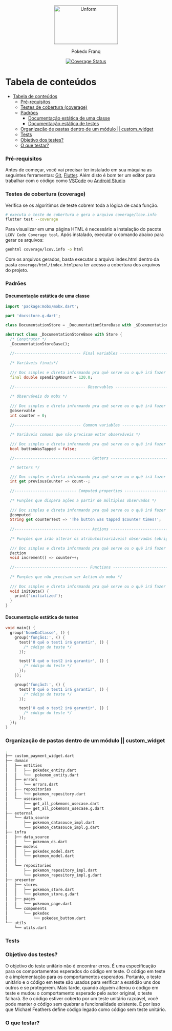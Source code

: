 <p align="center">
  <a href="https://https://docs.cvcrm.com.br/">
  <a href="">
    <img src="https://i0.wp.com/pop-in.se/wp-content/uploads/2021/11/pokedex_3d.png?fit=1920%2C1080&ssl=1" height="120" width="200" alt="Unform" />
  </a>
</p>

<p align="center">Pokedx Franq</p>

<div align="center">

[![Coverage Status](https://img.shields.io/coveralls/github/unform/unform?color=8257E5&style=for-the-badge)](https://coveralls.io/github/unform/unform?branch=main)

</div>

Tabela de conteúdos
=================

<!--ts-->
- [Tabela de conteúdos](#tabela-de-conteúdos)
    - [Pré-requisitos](#pré-requisitos)
    - [Testes de cobertura (coverage)](#testes-de-cobertura-coverage)
    - [Padrões](#padrões)
      - [Documentação estática de uma classe](#documentação-estática-de-uma-classe)
      - [Documentação estática de testes](#documentação-estática-de-testes)
    - [Organização de pastas dentro de um módulo || custom\_widget](#organização-de-pastas-dentro-de-um-módulo--custom_widget)
    - [Tests](#tests)
    - [Objetivo dos testes?](#objetivo-dos-testes)
    - [O que testar?](#o-que-testar)
<!--te-->

### Pré-requisitos

Antes de começar, você vai precisar ter instalado em sua máquina as seguintes ferramentas:
[Git](https://git-scm.com), [Flutter](https://flutter.dev/docs/get-started/install). 
Além disto é bom ter um editor para trabalhar com o código como [VSCode](https://code.visualstudio.com/) ou [Android Studio](https://developer.android.com/studio?hl=pt)

### Testes de cobertura (coverage)

Verifica se os algoritimos de teste cobrem toda a lógica de cada função.

```bash
# executa o teste de cobertura e gera o arquivo coverage/lcov.info
flutter test --coverage
```

Para visualizar em uma página HTML é necessário a instalação do pacote `LCOV Code Coverage tool`. Após instalado, executar o comando abaixo para gerar os arquivos:

```bash
genhtml coverage/lcov.info -o html
```

Com os arquivos gerados, basta executar o arquivo index.html dentro da pasta `coverage/html/index.html`para ter acesso a cobertura dos arquivos do projeto.

### Padrões

#### Documentação estática de uma classe

```dart
import 'package:mobx/mobx.dart';

part 'docsstore.g.dart';

class DocumentationStore = _DocumentationStoreBase with _$DocumentationStore;

abstract class _DocumentationStoreBase with Store {
  /* Construtor */
  _DocumentationStoreBase();
  
  //----------------------------- Final variables -----------------------------//
  
  /* Variáveis finais*/
  
  /// Doc simples e direta informando pra quê serve ou o quê irá fazer
  final double spendingAmount = 120.0;
  
  //------------------------------- Observables -------------------------------//
  
  /* Observáveis do mobx */
  
  /// Doc simples e direta informando pra quê serve ou o quê irá fazer
  @observable
  int counter = 0;
  
  //----------------------------- Common variables -----------------------------//
  
  /* Variáveis comuns que não precisam estar observáveis */
  
  /// Doc simples e direta informando pra quê serve ou o quê irá fazer
  bool buttonWasTapped = false;

  //--------------------------------- Getters ---------------------------------//

  /* Getters */

  /// Doc simples e direta informando pra quê serve ou o quê irá fazer 
  int get previousCounter => count--;
  
  //--------------------------- Computed properties ---------------------------//
  
  /* Funções que dispara ações a partir de múltiplos observados */
  
  /// Doc simples e direta informando pra quê serve ou o quê irá fazer
  @computed
  String get counterText => 'The button was tapped $counter times!';
    
  //--------------------------------- Actions ---------------------------------//
  
  /* Funções que irão alterar os atributos(variáveis) observadas (obrigatório do padrão mobx) */
  
  /// Doc simples e direta informando pra quê serve ou o quê irá fazer
  @action
  void increment() => counter++;
  
  //-------------------------------- Functions --------------------------------//
  
  /* Funções que não precisam ser Action do mobx */
  
  /// Doc simples e direta informando pra quê serve ou o quê irá fazer
  void initData() {
    print('initialized');
  }
}
```

#### Documentação estática de testes

```dart
void main() {
  group('NomeDaClasse', () {
    group('função1:', () {
      test('O quê o test1 irá garantir', () {
        /* código do teste */
      });

      test('O quê o test2 irá garantir', () {
        /* código do teste */
      });
    });

    group('função2:', () {
      test('O quê o test1 irá garantir', () {
        /* código do teste */
      });

      test('O quê o test2 irá garantir', () {
        /* código do teste */
      });
  });
}
```



### Organização de pastas dentro de um módulo || custom_widget

```bash
.
├── custom_payment_widget.dart
├── domain
│   ├── entities
│   │   ├── pokedex_entity.dart
│   │   └──  pokemon_entity.dart
│   ├── errors
│   │   └── errors.dart
│   ├── repositories
│   │   └── pokemon_repository.dart
│   └── usecases
│       ├── get_all_pokemons_usecase.dart
│       └── get_all_pokemons_usecase.g.dart
├── external
│   └── data_source
│       ├── pokemon_datasouce_impl.dart
│       └── pokemon_datasouce_impl.g.dart
├── infra
│   ├── data_source
│   │   └── pokemon_ds.dart
│   ├── models
│   │   ├── pokedex_model.dart
│   │   └── pokemon_model.dart
│   │
│   └── repositories
│       ├── pokemon_repository_impl.dart
│       └── pokemon_repository_impl.g.dart
├── presenter
│   ├── stores
│   │   ├── pokemon_store.dart
│   │   └── pokemon_store.g.dart
│   ├── pages
│   │   └── pokemon_page.dart
│   └── components
│       └── pokedex
│           └── pokedex_button.dart
└── utils
    └── utils.dart
```

### Tests

### Objetivo dos testes?

O objetivo do teste unitário não é encontrar erros. É uma especificação para os comportamentos esperados do código em teste. O código em teste é a implementação para os comportamentos esperados. Portanto, o teste unitário e o código em teste são usados ​​para verificar a exatidão uns dos outros e se protegerem. Mais tarde, quando alguém alterou o código em teste e mudou o comportamento esperado pelo autor original, o teste falhará. Se o código estiver coberto por um teste unitário razoável, você pode manter o código sem quebrar a funcionalidade existente. É por isso que Michael Feathers define código legado como código sem teste unitário.


### O que testar?

```bash


```
